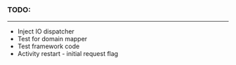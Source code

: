 ### TODO:
-------
- Inject IO dispatcher
- Test for domain mapper
- Test framework code
- Activity restart - initial request flag